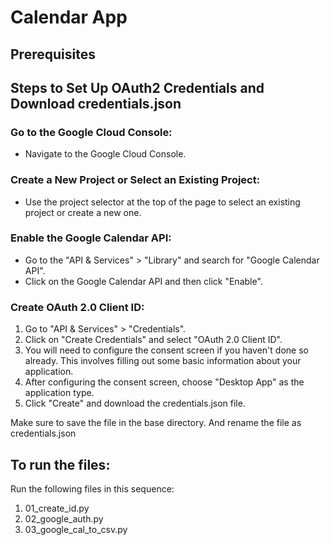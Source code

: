 # Calendar App 

## Prerequisites 

## Steps to Set Up OAuth2 Credentials and Download credentials.json
### Go to the Google Cloud Console:
- Navigate to the Google Cloud Console.
### Create a New Project or Select an Existing Project:
- Use the project selector at the top of the page to select an existing project or create a new one.
### Enable the Google Calendar API:
- Go to the "API & Services" > "Library" and search for "Google Calendar API".
- Click on the Google Calendar API and then click "Enable".
### Create OAuth 2.0 Client ID:
1.  Go to "API & Services" > "Credentials".
2. Click on "Create Credentials" and select "OAuth 2.0 Client ID".
3. You will need to configure the consent screen if you haven't done so already. This involves filling out some basic information about your application.
4. After configuring the consent screen, choose "Desktop App" as the application type.
5. Click "Create" and download the credentials.json file.

Make sure to save the file in the base directory. 
And rename the file as credentials.json 

## To run the files:

Run the following files in this sequence: 
1. 01_create_id.py
2. 02_google_auth.py 
3. 03_google_cal_to_csv.py 
